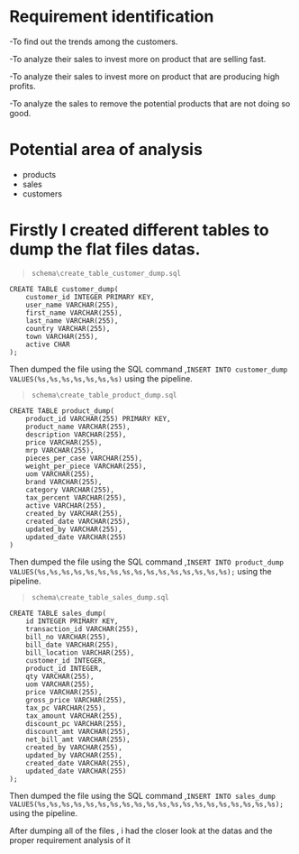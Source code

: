
# Requirement identification
-To find out the trends among the customers.

-To analyze their sales to invest more on product that are selling fast.

-To analyze their sales to invest more on product that are producing high profits.

-To analyze the sales to remove the potential products that are not doing so good.

# Potential area of analysis
- products
- sales
- customers




# Firstly I created different tables to dump the flat files datas.
>`schema\create_table_customer_dump.sql`

```
CREATE TABLE customer_dump(
    customer_id INTEGER PRIMARY KEY,
    user_name VARCHAR(255),
    first_name VARCHAR(255),
    last_name VARCHAR(255),
    country VARCHAR(255),
    town VARCHAR(255),
    active CHAR
);
```
Then dumped the file using the SQL command ,`INSERT INTO customer_dump VALUES(%s,%s,%s,%s,%s,%s,%s)` using the pipeline.

> `schema\create_table_product_dump.sql`
```
CREATE TABLE product_dump(
	product_id VARCHAR(255) PRIMARY KEY,
	product_name VARCHAR(255),
	description VARCHAR(255),
	price VARCHAR(255),
	mrp VARCHAR(255),
	pieces_per_case VARCHAR(255),
	weight_per_piece VARCHAR(255),
	uom VARCHAR(255),
	brand VARCHAR(255),
	category VARCHAR(255),
	tax_percent VARCHAR(255),
	active VARCHAR(255),
	created_by VARCHAR(255),
	created_date VARCHAR(255),
	updated_by VARCHAR(255),
	updated_date VARCHAR(255)
)
```
Then dumped the file using the SQL command ,`INSERT INTO product_dump VALUES(%s,%s,%s,%s,%s,%s,%s,%s,%s,%s,%s,%s,%s,%s,%s,%s);` using the pipeline.

> `schema\create_table_sales_dump.sql`
```
CREATE TABLE sales_dump(
	id INTEGER PRIMARY KEY,
	transaction_id VARCHAR(255),
	bill_no VARCHAR(255),
	bill_date VARCHAR(255),
	bill_location VARCHAR(255),
	customer_id INTEGER,
	product_id INTEGER,
	qty VARCHAR(255),
	uom VARCHAR(255),
	price VARCHAR(255),
	gross_price VARCHAR(255),
	tax_pc VARCHAR(255),
	tax_amount VARCHAR(255),
	discount_pc VARCHAR(255),
	discount_amt VARCHAR(255),
	net_bill_amt VARCHAR(255),
	created_by VARCHAR(255),
	updated_by VARCHAR(255),
	created_date VARCHAR(255),
	updated_date VARCHAR(255)
);
```
Then dumped the file using the SQL command ,`INSERT INTO sales_dump VALUES(%s,%s,%s,%s,%s,%s,%s,%s,%s,%s,%s,%s,%s,%s,%s,%s,%s,%s,%s,%s);` using the pipeline.

After dumping all of the files , i had the closer look at the datas and the proper requirement analysis of it
